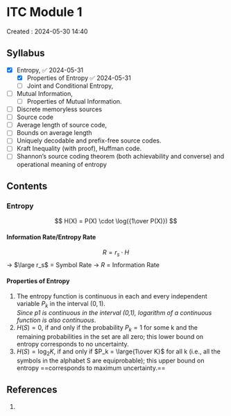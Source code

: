 # ITC Module 1
Created : 2024-05-30 14:40

## Syllabus
- [x] Entropy, ✅ 2024-05-31
	- [x] Properties of Entropy ✅ 2024-05-31
	- [ ] Joint and Conditional Entropy,
- [ ] Mutual Information,
	- [ ] Properties of Mutual Information.
- [ ] Discrete memoryless sources
- [ ] Source code
- [ ]  Average length of source code,
- [ ] Bounds on average length
- [ ] Uniquely decodable and prefix-free source codes.
- [ ] Kraft Inequality (with proof), Huffman code.
- [ ] Shannon’s source coding theorem (both achievability and converse) and operational meaning of entropy

## Contents

### Entropy
$$
H(X) = P(X) \cdot \log({1\over P(X)})
$$

#### Information Rate/Entropy Rate

$$
R = r_s \cdot H\tag{bits/sec}
$$
-> $\large r_s$ = Symbol Rate 
-> $R$ = Information Rate


#### Properties of Entropy 
1. The entropy function is continuous in each and every independent variable $P_k$ in the interval $(0,1)$.  
*Since p1 is continuous in the interval (0,1), logarithm of a continuous function is also continuous*.
2.  $H(S) = 0$, if and only if the probability $P_k = 1$ for some k and the remaining probabilities in the set are all zero; this lower bound on entropy corresponds to no uncertainty.  
3. $H(S) = \log_2K$, if and only if $P_k = \large{1\over K}$ for all k (i.e., all the symbols in the alphabet S are equiprobable); this upper bound on entropy ==corresponds to maximum uncertainty.==
## References
1. 